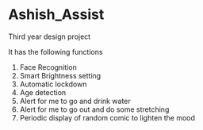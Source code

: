 # Ashish_Assist
Third year design project

It has the following functions
1.	Face Recognition
2.	Smart Brightness setting
3.	Automatic lockdown
4.	Age detection
5.	Alert for me to go and drink water
6.	Alert for me to go out and do some stretching
7.	Periodic display of random comic to lighten the mood